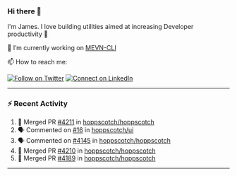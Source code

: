 ### Hi there 👋

I'm James. I love building utilities aimed at increasing Developer productivity :raised_hands: 

🔭 I’m currently working on [MEVN-CLI](https://github.com/madlabsinc/mevn-cli)

📫 How to reach me:

[![Follow on Twitter](https://img.shields.io/badge/--twitter?label=Twitter&logo=Twitter&style=social)](https://twitter.com/james_madhacks) [![Connect on LinkedIn](https://img.shields.io/badge/--linkedin?label=LinkedIn&logo=LinkedIn&style=social)](https://www.linkedin.com/in/jamesgeorge007)

---

### :zap: Recent Activity

<!--START_SECTION:activity-->
1. 🎉 Merged PR [#4211](https://github.com/hoppscotch/hoppscotch/pull/4211) in [hoppscotch/hoppscotch](https://github.com/hoppscotch/hoppscotch)
2. 🗣 Commented on [#16](https://github.com/hoppscotch/ui/issues/16#issuecomment-2254575046) in [hoppscotch/ui](https://github.com/hoppscotch/ui)
3. 🗣 Commented on [#4145](https://github.com/hoppscotch/hoppscotch/issues/4145#issuecomment-2254517134) in [hoppscotch/hoppscotch](https://github.com/hoppscotch/hoppscotch)
4. 🎉 Merged PR [#4210](https://github.com/hoppscotch/hoppscotch/pull/4210) in [hoppscotch/hoppscotch](https://github.com/hoppscotch/hoppscotch)
5. 🎉 Merged PR [#4189](https://github.com/hoppscotch/hoppscotch/pull/4189) in [hoppscotch/hoppscotch](https://github.com/hoppscotch/hoppscotch)
<!--END_SECTION:activity-->

---

<!--
**jamesgeorge007/jamesgeorge007** is a ✨ _special_ ✨ repository because its `README.md` (this file) appears on your GitHub profile.

Here are some ideas to get you started:

- 🌱 I’m currently learning ...
- 👯 I’m looking to collaborate on ...
- 🤔 I’m looking for help with ...
- 💬 Ask me about ...
- 😄 Pronouns: ...
- ⚡ Fun fact: ...
-->
